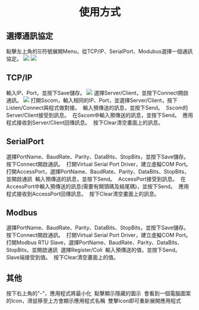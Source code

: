 <h1 align="center">使用方式</h1>

<h2>選擇通訊協定</h2>
點擊左上角的☰符號展開Menu，從TCP/IP、SerialPort、Modubus選擇一個通訊協定。
<image src="https://github.com/RainRoc1222/Demo/blob/sub_Rain/%E4%BD%BF%E7%94%A8%E6%89%8B%E5%86%8A/Menu/Menu_1.png"/>
<image src="https://github.com/RainRoc1222/Demo/blob/sub_Rain/%E4%BD%BF%E7%94%A8%E6%89%8B%E5%86%8A/Menu/Menu_2.png"/>

<h2>TCP/IP</h2>
輸入IP、Port，並按下Save儲存。  
<image src="https://github.com/RainRoc1222/Demo/blob/sub_Rain/%E4%BD%BF%E7%94%A8%E6%89%8B%E5%86%8A/TCP/TCP_1.png"/>
選擇Server/Client，並按下Connect開啟通訊。  
<image src="https://github.com/RainRoc1222/Demo/blob/sub_Rain/%E4%BD%BF%E7%94%A8%E6%89%8B%E5%86%8A/TCP/TCP_3.png"/>
打開Sscom，輸入相同的IP、Port，並選擇Server/Client，按下Listen/Connect與程式做對接。
<image src=""/>
輸入預傳送的訊息，並按下Send。    
<image src=""/>
Sscom的Server/Client接受到訊息。
<image src=""/>
在Sscom中輸入預傳送的訊息，並按下Send。
<image src=""/>
應用程式接收到Server/Client回傳訊息。 
<image src=""/>   
按下Clear清空畫面上的訊息。   
<image src=""/>

<h2>SerialPort</h2>
選擇PortName、BaudRate、Parity、DataBits、StopBits，並按下Save儲存。  
<image src=""/>
按下Connect開啟通訊。  
<image src=""/>
打開Virtual Serial Port Driver，建立虛擬COM Port。   
<image src=""/>
打開AccessPort，選擇PortName、BaudRate、Parity、DataBits、StopBits，並開啟通訊
<image src=""/>
輸入預傳送的訊息，並按下Send。    
<image src=""/>
AccessPort接受到訊息。
<image src=""/>
在AccessPort中輸入預傳送的訊息(需要有開頭碼及結尾碼)，並按下Send。
<image src=""/>
應用程式接收到AccessPort回傳訊息。 
<image src=""/>  
按下Clear清空畫面上的訊息。   
<image src=""/>

<h2>Modbus</h2>
選擇PortName、BaudRate、Parity、DataBits、StopBits，並按下Save儲存。  
<image src=""/>
按下Connect開啟通訊。  
<image src=""/>
打開Virtual Serial Port Driver，建立虛擬COM Port。   
<image src=""/>
打開Modbus RTU Slave，選擇PortName、BaudRate、Parity、DataBits、StopBits，並開啟通訊
<image src=""/>
選擇Register/Coli
<image src=""/>
輸入預傳送的值，並按下Send。   
<image src=""/>
Slave端接受到值。   
<image src=""/>
按下Clear清空畫面上的值。   
<image src=""/>

<h2>其他</h2>
按下右上角的"-"，應用程式將最小化
<image src=""/>
點擊顯示隱藏的圖示
<image src=""/>
會看到一個電腦圖案的Icon，滑鼠移至上方會顯示應用程式名稱
<image src=""/>
雙擊Icon即可重新展開應用程式
